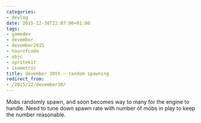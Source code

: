 ```yaml
---
categories:
- devlog
date: 2015-12-30T22:07:06+01:00
tags:
- gamedev
- devember
- devember2015
- hourofcode
- objc
- spritekit
- isometric
title: devember 30th — random spawning
redirect_from:
- /2015/12/devember30/
---
```

Mobs randomly spawn, and soon becomes way to many for the engine to handle. Need to tune down spawn rate with number of mobs in play to keep the number reasonable.
